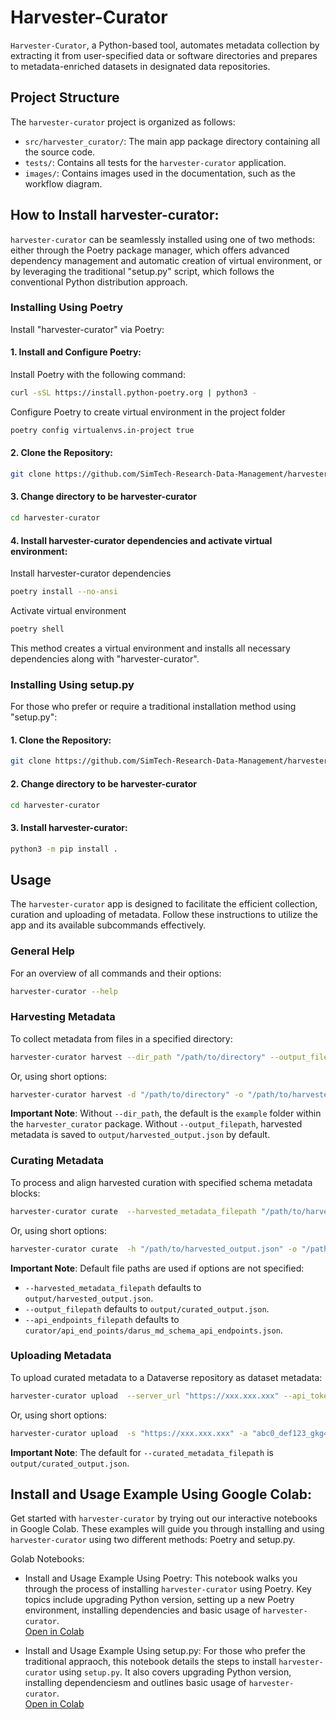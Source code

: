 # Harvester-Curator

`Harvester-Curator`, a Python-based tool, automates metadata collection by extracting it from user-specified data or software directories and prepares to metadata-enriched datasets in designated data repositories.

## Project Structure
The `harvester-curator` project is organized as follows:

* `src/harvester_curator/`: The main app package directory containing all the source code.
* `tests/`: Contains all tests for the `harvester-curator` application.
* `images/`: Contains images used in the documentation, such as the workflow diagram.


## How to Install harvester-curator:
`harvester-curator` can be seamlessly installed using one of two methods: either through the Poetry package manager, which offers advanced dependency management and automatic creation of virtual environment, or by leveraging the traditional "setup.py" script, which follows the conventional Python distribution approach. 
### Installing Using Poetry
Install "harvester-curator" via Poetry:
#### 1. Install and Configure Poetry: 
Install Poetry with the following command:
```bash
curl -sSL https://install.python-poetry.org | python3 -
```
Configure Poetry to create virtual environment in the project folder
```bash
poetry config virtualenvs.in-project true 
```
#### 2. Clone the Repository:
```bash
git clone https://github.com/SimTech-Research-Data-Management/harvester-curator.git
```
#### 3. Change directory to be harvester-curator
```bash
cd harvester-curator
```
#### 4. Install harvester-curator dependencies and activate virtual environment:
Install harvester-curator dependencies
```bash
poetry install --no-ansi
```
Activate virtual environment
```bash
poetry shell
```
This method creates a virtual environment and installs all necessary dependencies along with "harvester-curator".

### Installing Using setup.py
For those who prefer or require a traditional installation method using "setup.py":
#### 1. Clone the Repository:
```bash
git clone https://github.com/SimTech-Research-Data-Management/harvester-curator.git
```
#### 2. Change directory to be harvester-curator
```bash
cd harvester-curator
```
#### 3. Install harvester-curator:
```bash
python3 -m pip install .
```
## Usage 
The `harvester-curator` app is designed to facilitate the efficient collection, curation and uploading of metadata. Follow these instructions to utilize the app and its available subcommands effectively.

### General Help
For an overview of all commands and their options:
```bash
harvester-curator --help
```
### Harvesting Metadata
To collect metadata from files in a specified directory:
```bash
harvester-curator harvest --dir_path "/path/to/directory" --output_filepath "/path/to/harvested_output.json"
```
Or, using short options:
```bash
harvester-curator harvest -d "/path/to/directory" -o "/path/to/harvested_output.json"
```
**Important Note**: Without `--dir_path`, the default is the `example` folder within the `harvester_curator` package. Without `--output_filepath`, harvested metadata is saved to `output/harvested_output.json` by default.

### Curating Metadata
To process and align harvested curation with specified schema metadata blocks:
```bash
harvester-curator curate  --harvested_metadata_filepath "/path/to/harvested_output.json" --output_filepath "/path/to/curated_output.json" --api_endpoints_filepath "/path/to/schema_api_endpoints.json"
```
Or, using short options:
```bash
harvester-curator curate  -h "/path/to/harvested_output.json" -o "/path/to/curated_output.json" -a "/path/to/schema_api_endpoints.json"
```
**Important Note**: Default file paths are used if options are not specified:
* `--harvested_metadata_filepath` defaults to `output/harvested_output.json`.
* `--output_filepath` defaults to `output/curated_output.json`.
* `--api_endpoints_filepath` defaults to `curator/api_end_points/darus_md_schema_api_endpoints.json`.

### Uploading Metadata
To upload curated metadata to a Dataverse repository as dataset metadata:
```bash
harvester-curator upload  --server_url "https://xxx.xxx.xxx" --api_token "abc0_def123_gkg456__hijk789" --dataverse_id "mydataverse_alias" --curated_metadata_filepath "/path/to/curated_output.json"
```
Or, using short options:
```bash
harvester-curator upload  -s "https://xxx.xxx.xxx" -a "abc0_def123_gkg456__hijk789" -d "mydataverse_alias" -c "/path/to/curated_output.json"
```
**Important Note**: The default for `--curated_metadata_filepath` is `output/curated_output.json`.

## Install and Usage Example Using Google Colab:
Get started with `harvester-curator` by trying out our interactive notebooks in Google Colab. These examples will guide you through installing 
and using `harvester-curator` using two different methods: Poetry and setup.py. 

Golab Notebooks:
* Install and Usage Example Using Poetry: 
This notebook walks you through the process of installing `harvester-curator` using Poetry. Key topics include upgrading Python version, setting up a new Poetry environment, installing dependencies and basic usage of `harvester-curator`.  
    [Open in Colab](https://colab.research.google.com/drive/1HU4McyrCOOdg-KXtW4SVLnqjoyOl1-JV?usp=sharing)

* Install and Usage Example Using setup.py:
For those who prefer the traditional appraoch, this notebook details the steps to install `harvester-curator` using `setup.py`. It also covers upgrading Python version, installing dependenciesm and outlines basic usage of `harvester-curator`.  
    [Open in Colab](https://colab.research.google.com/drive/1P5niQyW9HC0ji-GgLLE3zaLBdxhTS7yy?usp=sharing)

<!--**Detailed documentation** https://docs.google.com/document/d/1-nOwCnVz_3FDLZ1XSMEO-h1dI1eTbXqqxKMkziwOfLM/edit-->
